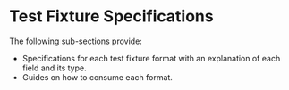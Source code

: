 # Test Fixture Specifications

The following sub-sections provide:

- Specifications for each test fixture format with an explanation of each field and its type.
- Guides on how to consume each format.
